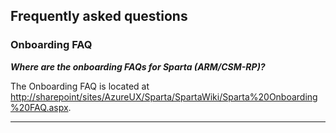 <a name="frequently-asked-questions"></a>
## Frequently asked questions

<a name="frequently-asked-questions-onboarding-faq"></a>
### Onboarding FAQ
 
***Where are the onboarding FAQs for Sparta (ARM/CSM-RP)?***

The Onboarding FAQ is located at [http://sharepoint/sites/AzureUX/Sparta/SpartaWiki/Sparta%20Onboarding%20FAQ.aspx](http://sharepoint/sites/AzureUX/Sparta/SpartaWiki/Sparta%20Onboarding%20FAQ.aspx).

* * *